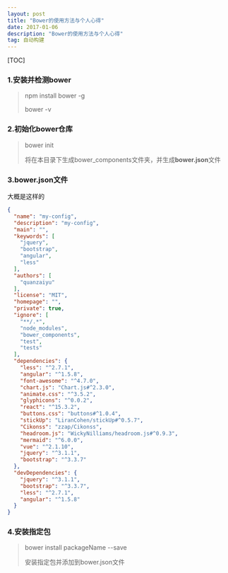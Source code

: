 ```yaml
---
layout: post
title: "Bower的使用方法与个人心得"
date: 2017-01-06
description: "Bower的使用方法与个人心得"
tag: 自动构建
---
```


[TOC]

### 1.安装并检测bower

> npm install bower -g
>
> bower -v

### 2.初始化bower仓库

> bower init
>
> 将在本目录下生成bower_components文件夹，并生成**bower.json**文件

### 3.bower.json文件

大概是这样的

```json
{
  "name": "my-config",
  "description": "my-config",
  "main": "",
  "keywords": [
    "jquery",
    "bootstrap",
    "angular",
    "less"
  ],
  "authors": [
    "quanzaiyu"
  ],
  "license": "MIT",
  "homepage": "",
  "private": true,
  "ignore": [
    "**/.*",
    "node_modules",
    "bower_components",
    "test",
    "tests"
  ],
  "dependencies": {
    "less": "^2.7.1",
    "angular": "^1.5.8",
    "font-awesome": "^4.7.0",
    "chart.js": "Chart.js#^2.3.0",
    "animate.css": "^3.5.2",
    "glyphicons": "^0.0.2",
    "react": "^15.3.2",
    "buttons.css": "buttons#^1.0.4",
    "stickUp": "LiranCohen/stickUp#^0.5.7",
    "Cikonss": "zzap/Cikonss",
    "headroom.js": "WickyNilliams/headroom.js#^0.9.3",
    "mermaid": "^6.0.0",
    "vue": "^2.1.10",
    "jquery": "^3.1.1",
    "bootstrap": "^3.3.7"
  },
  "devDependencies": {
    "jquery": "^3.1.1",
    "bootstrap": "^3.3.7",
    "less": "^2.7.1",
    "angular": "^1.5.8"
  }
}
```



### 4.安装指定包

> bower install packageName --save
>
> 安装指定包并添加到bower.json文件